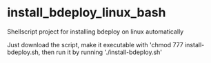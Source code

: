 # install_bdeploy_linux_bash
Shellscript project for installing bdeploy on linux automatically



Just download the script, make it executable with 'chmod 777 install-bdeploy.sh, then run it by running './install-bdeploy.sh'
